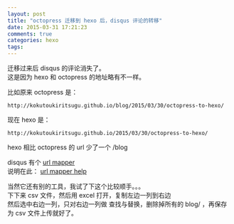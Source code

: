 ```yaml
---
layout: post
title: "octopress 迁移到 hexo 后，disqus 评论的转移"
date: 2015-03-31 17:21:23
comments: true
categories: hexo
tags:
---
```

迁移过来后 disqus 的评论消失了。  
这是因为 hexo 和 octopress 的地址略有不一样。  
  
比如原来 octopress 是：

    http://kokutoukiritsugu.github.io/blog/2015/03/30/octopress-to-hexo/

现在 hexo 是：

    http://kokutoukiritsugu.github.io/2015/03/30/octopress-to-hexo/

hexo 相比 octopress 的 url 少了一个 /blog  
  
disqus 有个 [url mapper](https://kokutoukiritsugu.disqus.com/admin/discussions/migrate/)  
说明在此： [url mapper help](https://help.disqus.com/customer/portal/articles/912757-url-mapper)  
  
当然它还有别的工具，我试了下这个比较顺手。。。  
下下来 csv 文件，然后用 excel 打开，复制左边一列到右边  
然后选中右边一列，只对右边一列做 查找与替换，删除掉所有的 blog/ ，再保存为 csv 文件上传就好了。  
  
